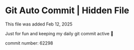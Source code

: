 # Git Auto Commit | Hidden File

This file was added Feb 12, 2025

Just for fun and keeping my daily git commit active 🤪

commit number: 62298
